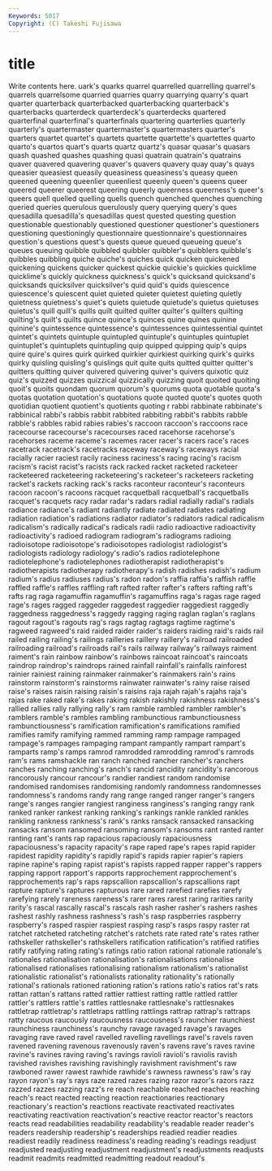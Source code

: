 ```yaml
---
Keywords: 5017 
Copyright: (C) Takeshi Fujisawa
---
```


# title

Write contents here.
uark's quarks quarrel quarrelled quarrelling quarrel's quarrels quarrelsome quarried quarries
quarry quarrying quarry's quart quarter quarterback quarterbacked quarterbacking quarterback's quarterbacks
quarterdeck quarterdeck's quarterdecks quartered quarterfinal quarterfinal's quarterfinals quartering quarterlies quarterly
quarterly's quartermaster quartermaster's quartermasters quarter's quarters quartet quartet's quartets quartette
quartette's quartettes quarto quarto's quartos quart's quarts quartz quartz's quasar
quasar's quasars quash quashed quashes quashing quasi quatrain quatrain's quatrains
quaver quavered quavering quaver's quavers quavery quay quay's quays queasier
queasiest queasily queasiness queasiness's queasy queen queened queening queenlier queenliest
queenly queen's queens queer queered queerer queerest queering queerly queerness
queerness's queer's queers quell quelled quelling quells quench quenched quenches
quenching queried queries querulous querulously query querying query's ques quesadilla
quesadilla's quesadillas quest quested questing question questionable questionably questioned questioner
questioner's questioners questioning questioningly questionnaire questionnaire's questionnaires question's questions quest's
quests queue queued queueing queue's queues queuing quibble quibbled quibbler
quibbler's quibblers quibble's quibbles quibbling quiche quiche's quiches quick quicken
quickened quickening quickens quicker quickest quickie quickie's quickies quicklime quicklime's
quickly quickness quickness's quick's quicksand quicksand's quicksands quicksilver quicksilver's quid
quid's quids quiescence quiescence's quiescent quiet quieted quieter quietest quieting
quietly quietness quietness's quiet's quiets quietude quietude's quietus quietuses quietus's
quill quill's quills quilt quilted quilter quilter's quilters quilting quilting's
quilt's quilts quince quince's quinces quine quines quinine quinine's quintessence
quintessence's quintessences quintessential quintet quintet's quintets quintuple quintupled quintuple's quintuples
quintuplet quintuplet's quintuplets quintupling quip quipped quipping quip's quips quire
quire's quires quirk quirked quirkier quirkiest quirking quirk's quirks quirky
quisling quisling's quislings quit quite quits quitted quitter quitter's quitters
quitting quiver quivered quivering quiver's quivers quixotic quiz quiz's quizzed
quizzes quizzical quizzically quizzing quoit quoited quoiting quoit's quoits quondam
quorum quorum's quorums quota quotable quota's quotas quotation quotation's quotations
quote quoted quote's quotes quoth quotidian quotient quotient's quotients quoting
r rabbi rabbinate rabbinate's rabbinical rabbi's rabbis rabbit rabbited rabbiting
rabbit's rabbits rabble rabble's rabbles rabid rabies rabies's raccoon raccoon's
raccoons race racecourse racecourse's racecourses raced racehorse racehorse's racehorses raceme
raceme's racemes racer racer's racers race's races racetrack racetrack's racetracks
raceway raceway's raceways racial racially racier raciest racily raciness raciness's
racing racing's racism racism's racist racist's racists rack racked racket
racketed racketeer racketeered racketeering racketeering's racketeer's racketeers racketing racket's rackets
racking rack's racks raconteur raconteur's raconteurs racoon racoon's racoons racquet
racquetball racquetball's racquetballs racquet's racquets racy radar radar's radars radial
radially radial's radials radiance radiance's radiant radiantly radiate radiated radiates
radiating radiation radiation's radiations radiator radiator's radiators radical radicalism radicalism's
radically radical's radicals radii radio radioactive radioactivity radioactivity's radioed radiogram
radiogram's radiograms radioing radioisotope radioisotope's radioisotopes radiologist radiologist's radiologists radiology
radiology's radio's radios radiotelephone radiotelephone's radiotelephones radiotherapist radiotherapist's radiotherapists radiotherapy
radiotherapy's radish radishes radish's radium radium's radius radiuses radius's radon
radon's raffia raffia's raffish raffle raffled raffle's raffles raffling raft
rafted rafter rafter's rafters rafting raft's rafts rag raga ragamuffin
ragamuffin's ragamuffins raga's ragas rage raged rage's rages ragged raggeder
raggedest raggedier raggediest raggedly raggedness raggedness's raggedy ragging raging raglan
raglan's raglans ragout ragout's ragouts rag's rags ragtag ragtags ragtime
ragtime's ragweed ragweed's raid raided raider raider's raiders raiding raid's
raids rail railed railing railing's railings railleries raillery raillery's railroad
railroaded railroading railroad's railroads rail's rails railway railway's railways raiment
raiment's rain rainbow rainbow's rainbows raincoat raincoat's raincoats raindrop raindrop's
raindrops rained rainfall rainfall's rainfalls rainforest rainier rainiest raining rainmaker
rainmaker's rainmakers rain's rains rainstorm rainstorm's rainstorms rainwater rainwater's rainy
raise raised raise's raises raisin raising raisin's raisins raja rajah
rajah's rajahs raja's rajas rake raked rake's rakes raking rakish
rakishly rakishness rakishness's rallied rallies rally rallying rally's ram ramble
rambled rambler rambler's ramblers ramble's rambles rambling rambunctious rambunctiousness rambunctiousness's
ramification ramification's ramifications ramified ramifies ramify ramifying rammed ramming ramp
rampage rampaged rampage's rampages rampaging rampant rampantly rampart rampart's ramparts
ramp's ramps ramrod ramrodded ramrodding ramrod's ramrods ram's rams ramshackle
ran ranch ranched rancher rancher's ranchers ranches ranching ranching's ranch's
rancid rancidity rancidity's rancorous rancorously rancour rancour's randier randiest random
randomise randomised randomises randomising randomly randomness randomnesses randomness's randoms randy
rang range ranged ranger ranger's rangers range's ranges rangier rangiest
ranginess ranginess's ranging rangy rank ranked ranker rankest ranking ranking's
rankings rankle rankled rankles rankling rankness rankness's rank's ranks ransack
ransacked ransacking ransacks ransom ransomed ransoming ransom's ransoms rant ranted
ranter ranting rant's rants rap rapacious rapaciously rapaciousness rapaciousness's rapacity
rapacity's rape raped rape's rapes rapid rapider rapidest rapidity rapidity's
rapidly rapid's rapids rapier rapier's rapiers rapine rapine's raping rapist
rapist's rapists rapped rapper rapper's rappers rapping rapport rapport's rapports
rapprochement rapprochement's rapprochements rap's raps rapscallion rapscallion's rapscallions rapt rapture
rapture's raptures rapturous rare rared rarefied rarefies rarefy rarefying rarely
rareness rareness's rarer rares rarest raring rarities rarity rarity's rascal
rascally rascal's rascals rash rasher rasher's rashers rashes rashest rashly
rashness rashness's rash's rasp raspberries raspberry raspberry's rasped raspier raspiest
rasping rasp's rasps raspy raster rat ratchet ratcheted ratcheting ratchet's
ratchets rate rated rate's rates rather rathskeller rathskeller's rathskellers ratification
ratification's ratified ratifies ratify ratifying rating rating's ratings ratio ration
rational rationale rationale's rationales rationalisation rationalisation's rationalisations rationalise rationalised rationalises
rationalising rationalism rationalism's rationalist rationalistic rationalist's rationalists rationality rationality's rationally
rational's rationals rationed rationing ration's rations ratio's ratios rat's rats
rattan rattan's rattans ratted rattier rattiest ratting rattle rattled rattler
rattler's rattlers rattle's rattles rattlesnake rattlesnake's rattlesnakes rattletrap rattletrap's rattletraps
rattling rattlings rattrap rattrap's rattraps ratty raucous raucously raucousness raucousness's
raunchier raunchiest raunchiness raunchiness's raunchy ravage ravaged ravage's ravages ravaging
rave raved ravel ravelled ravelling ravellings ravel's ravels raven ravened
ravening ravenous ravenously raven's ravens rave's raves ravine ravine's ravines
raving raving's ravings ravioli ravioli's raviolis ravish ravished ravishes ravishing
ravishingly ravishment ravishment's raw rawboned rawer rawest rawhide rawhide's rawness
rawness's raw's ray rayon rayon's ray's rays raze razed razes
razing razor razor's razors razz razzed razzes razzing razz's re
reach reachable reached reaches reaching reach's react reacted reacting reaction
reactionaries reactionary reactionary's reaction's reactions reactivate reactivated reactivates reactivating reactivation
reactivation's reactive reactor reactor's reactors reacts read readabilities readability readability's
readable reader reader's readers readership readership's readerships readied readier readies
readiest readily readiness readiness's reading reading's readings readjust readjusted readjusting
readjustment readjustment's readjustments readjusts readmit readmits readmitted readmitting readout readout's
